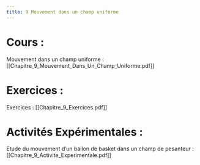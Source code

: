 ```yaml
---
title: 9 Mouvement dans un champ uniforme
---
```

# Cours :
Mouvement dans un champ uniforme : [[Chapitre_9_Mouvement_Dans_Un_Champ_Uniforme.pdf]]

# Exercices :
Exercices : [[Chapitre_9_Exercices.pdf]]

# Activités Expérimentales :
Etude du mouvement d’un ballon de basket dans un champ de pesanteur : [[Chapitre_9_Activite_Experimentale.pdf]]